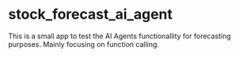 # stock_forecast_ai_agent
This is a small app to test the AI Agents functionallity for forecasting purposes. Mainly focusing on function calling.
